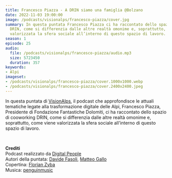 ```yaml
---
title: Francesco Piazza - A DRIN siamo una famiglia @Bolzano
date: 2022-11-03 19:00:00
image: /podcasts/visionalps/francesco-piazza/cover.jpg
summary: In questa puntata Francesco Piazza ci ha raccontato dello spazio di cooworking
  DRIN, come si differenzia dalle altre realtà omonime e, soprattutto, come viene
  valorizzata la sfera sociale all’interno di questo spazio di lavoro.
season: 1
episode: 25
audio:
  file: /podcasts/visionalps/francesco-piazza/audio.mp3
  size: 5723450
  duration: 357
keywords:
- Alpi
imageset:
- /podcasts/visionalps/francesco-piazza/cover.1000x1000.webp
- /podcasts/visionalps/francesco-piazza/cover.2400x2400.jpeg
---
```


In questa puntata di [VisionAlps](https://www.visionalps.com/), il podcast che approfondisce le attuali tematiche legate alla trasformazione digitale delle Alpi, Francesco Piazza, Presidente di Fondazione Fantastiche Dolomiti, ci ha raccontato dello spazio di cooworking DRIN, come si differenzia dalle altre realtà omonime e, soprattutto, come viene valorizzata la sfera sociale all’interno di questo spazio di lavoro.

<br>

**Crediti**<br>
Podcast realizzato da [Digital People](https://w3id.org/digitalpeople)<br>
Autori della puntata: [Davide Fasoli](https://www.linkedin.com/in/davide-fasoli-2b3246179/), [Matteo Gallo](https://www.linkedin.com/in/matteo-gallo-4a5ab31a8/)<br>
Copertina: [Florian Zyba](https://www.linkedin.com/in/florian-zyba/)<br>
Musica: [penguinmusic](https://pixabay.com/users/penguinmusic-24940186/)